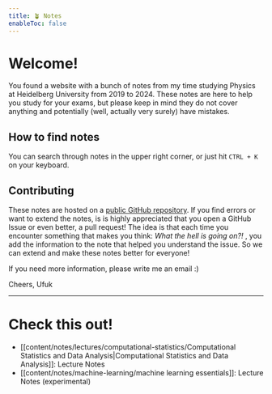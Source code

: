 ```yaml
---
title: 🪴 Notes
enableToc: false
---
```



# Welcome!
You found a website with a bunch of notes from my time studying Physics at Heidelberg University from 2019 to 2024. These notes are here to help you study for your exams, but please keep in mind they do not cover anything and potentially (well, actually very surely) have mistakes.
## How to find notes
You can search through notes in the upper right corner, or just hit `CTRL + K` on your keyboard.

## Contributing
These notes are hosted on a  [public GitHub repository](https://github.com/ufuk-cakir/notes). If you find errors or want to extend the notes, is is highly appreciated that you open a GitHub Issue or even better, a pull request! The idea is that each time you encounter something that makes you think: *What the hell is going on?!* , you add the information to the note that helped you understand the issue. So we can extend and make these notes better for everyone!

If you need more information,  please write me an email :)

Cheers,
Ufuk


---
# Check this out!
- [[content/notes/lectures/computational-statistics/Computational Statistics and Data Analysis|Computational Statistics and Data Analysis]]: Lecture Notes
- [[content/notes/machine-learning/machine learning essentials]]: Lecture Notes (experimental)





